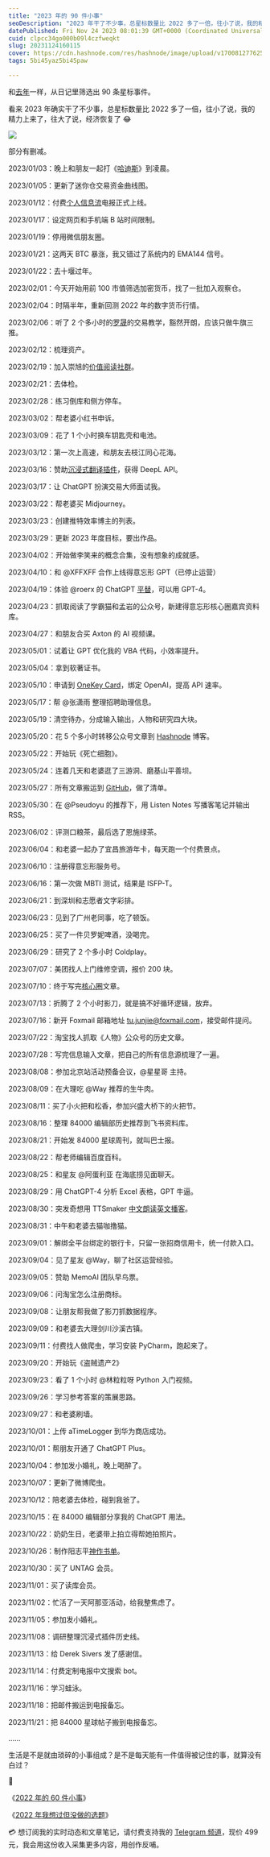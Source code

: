 ```yaml
---
title: "2023 年的 90 件小事"
seoDescription: "2023 年干了不少事，总星标数量比 2022 多了一倍，往小了说，我的精力上来了，往大了说，经济恢复了 😂"
datePublished: Fri Nov 24 2023 08:01:39 GMT+0000 (Coordinated Universal Time)
cuid: clpcc34go000b09l4czfweqkt
slug: 20231124160115
cover: https://cdn.hashnode.com/res/hashnode/image/upload/v1700812776257/c44d414f-829b-4208-aaf6-435be438a941.jpeg
tags: 5bi45yaz5bi45paw

---
```


和[去年](https://mp.weixin.qq.com/s?__biz=MzI3MzU5MDA1OQ==&mid=2247487284&idx=1&sn=e669a33d436d9babaaab468b05ab980e&chksm=eb21bd70dc563466de276302c6fae62506165199533b6028cb7b0316312b6bed0e725a22c386&scene=21#wechat_redirect)一样，从日记里筛选出 90 条星标事件。

看来 2023 年确实干了不少事，总星标数量比 2022 多了一倍，往小了说，我的精力上来了，往大了说，经济恢复了 😂

![](https://cdn.hashnode.com/res/hashnode/image/upload/v1700812769771/5582436b-eaed-4b57-8b5c-5fd92ea252b2.jpeg)

部分有删减。

2023/01/03：晚上和朋友一起打《[哈迪斯](https://mp.weixin.qq.com/s?__biz=MzI3MzU5MDA1OQ==&mid=2247487493&idx=1&sn=2faa82310dba03848443dedb92218b6d&chksm=eb21a241dc562b57bf4f8cb4c9a26a66d460b9e628689222b6d51f1426b7b5831b392aacd5cd&token=2108410770&lang=zh_CN#rd)》到凌晨。

2023/01/05：更新了迷你仓交易资金曲线图。

2023/01/12：付费[个人信息流](https://mp.weixin.qq.com/s?__biz=MzI3MzU5MDA1OQ==&mid=2247487599&idx=1&sn=1a4514e55dd0c84723eda32d23c5d9c3&chksm=eb21a22bdc562b3dba995cc9f972471e0d1a16fdecc10655c8479f4603f2aeee216a5e3f4a0f&token=2108410770&lang=zh_CN#rd)电报正式上线。

2023/01/17：设定网页和手机端 B 站时间限制。

2023/01/19：停用微信朋友圈。

2023/01/21：这两天 BTC 暴涨，我又错过了系统内的 EMA144 信号。

2023/01/22：去十堰过年。

2023/02/01：今天开始用前 100 市值筛选加密货币，找了一批加入观察仓。

2023/02/04：时隔半年，重新回测 2022 年的数字货币行情。

2023/02/06：听了 2 个多小时的[罗晟](https://www.youtube.com/@luoshengcriss)的交易教学，豁然开朗，应该只做牛旗三推。

2023/02/12：梳理资产。

2023/02/19：加入崇旭的[价值阅读社群](https://mp.weixin.qq.com/s/JzQVxtjWCcozk9TQDsG1eQ)。

2023/02/21：去体检。

2023/02/28：练习倒库和侧方停车。

2023/03/02：帮老婆小红书申诉。

2023/03/09：花了 1 个小时换车钥匙壳和电池。

2023/03/12：第一次上高速，和朋友去枝江同心花海。

2023/03/16：赞助[沉浸式翻译插件](https://immersivetranslate.com/)，获得 DeepL API。

2023/03/17：让 ChatGPT 扮演交易大师面试我。

2023/03/22：帮老婆买 Midjourney。

2023/03/23：创建推特效率博主的列表。

2023/03/29：更新 2023 年度目标，要出作品。

2023/04/02：开始做李笑来的概念合集，没有想象的成就感。

2023/04/10：和 @XFFXFF 合作上线得意忘形 GPT（已停止运营）

2023/04/19：体验 @roerx 的 ChatGPT [平替](https://ideachat.top/intro)，可以用 GPT-4。

2023/04/23：抓取阅读了学霸猫和孟岩的公众号，新建得意忘形核心圈嘉宾资料库。

2023/04/27：和朋友合买 Axton 的 AI 视频课。

2023/05/01：试着让 GPT 优化我的 VBA 代码，小效率提升。

2023/05/04：拿到软著证书。

2023/05/10：申请到 [OneKey Card](https://mp.weixin.qq.com/s?__biz=MzI3MzU5MDA1OQ==&mid=2247487702&idx=1&sn=302b48087aa484fcfe9412f3fc3785cf&chksm=eb21a292dc562b846924e5c612ff1df6b95569c065911b8a549df5227981822cf766d2f97b51&token=2108410770&lang=zh_CN#rd)，绑定 OpenAI，提高 API 速率。

2023/05/17：帮 @张潇雨 整理招聘助理信息。

2023/05/19：清空待办，分成输入输出，人物和研究四大块。

2023/05/20：花 5 个多小时转移公众号文章到 [Hashnode](https://blog.tujunjie.com/) 博客。

2023/05/22：开始玩《死亡细胞》。

2023/05/24：连着几天和老婆逛了三游洞、磨基山平善坝。

2023/05/27：所有文章搬运到 [GitHub](https://github.com/CaiGeen/Hashnode-blog)，做了清单。

2023/05/30：在 @Pseudoyu 的推荐下，用 Listen Notes 写播客笔记并输出 RSS。

2023/06/02：评测口粮茶，最后选了恩施绿茶。

2023/06/04：和老婆一起办了宜昌旅游年卡，每天跑一个付费景点。

2023/06/10：注册得意忘形服务号。

2023/06/16：第一次做 MBTI 测试，结果是 ISFP-T。

2023/06/21：到深圳和志愿者文字彩排。

2023/06/23：见到了广州老同事，吃了顿饭。

2023/06/25：买了一件贝罗妮啤酒，没喝完。

2023/06/29：研究了 2 个多小时 Coldplay。

2023/07/07：美团找人上门维修空调，报价 200 块。

2023/07/10：终于写完[核心圈](https://mp.weixin.qq.com/s?__biz=MzI3MzU5MDA1OQ==&mid=2247487816&idx=1&sn=dd5f3286fa6f96a23017577cb87d25c6&chksm=eb21a30cdc562a1a88789c777dfbc9f742b016761c255d8311cdfb1ce4fc11aec1356983c265#rd)文章。

2023/07/13：折腾了 2 个小时影刀，就是搞不好循环逻辑，放弃。

2023/07/16：新开 Foxmail 邮箱地址 [tu.junjie@foxmail.com](mailto:tu.junjie@foxmail.com)，接受邮件提问。

2023/07/22：淘宝找人抓取《人物》公众号的历史文章。

2023/07/28：写完信息输入文章，把自己的所有信息源梳理了一遍。

2023/08/08：参加北京站活动预备会议，@星星哥 主持。

2023/08/09：在大理吃 @Way 推荐的生牛肉。

2023/08/11：买了小火把和松香，参加兴盛大桥下的火把节。

2023/08/16：整理 84000 编辑部历史推荐到飞书资料库。

2023/08/21：开始发 84000 星球周刊，就叫巴士报。

2023/08/22：帮老师编辑百度百科。

2023/08/25：和星友 @阿蛋利亚 在海底捞见面聊天。

2023/08/29：用 ChatGPT-4 分析 Excel 表格，GPT 牛逼。

2023/08/30：突发奇想用 TTSmaker [中文朗读英文播客](https://mp.weixin.qq.com/s?__biz=MzI3MzU5MDA1OQ==&mid=2247488121&idx=1&sn=963c271f8bf7a345224f5fbc206fe2e9&chksm=eb21a03ddc56292b16abf1ef0936767e19da01004b3b966728a02703cfec45514b26c02bfb29&token=2108410770&lang=zh_CN#rd)。

2023/08/31：中午和老婆去猫咖撸猫。

2023/09/01：解绑全平台绑定的银行卡，只留一张招商信用卡，统一付款入口。

2023/09/04：见了星友 @Way，聊了社区运营经验。

2023/09/05：赞助 MemoAI 团队早鸟票。

2023/09/06：问淘宝怎么注册商标。

2023/09/08：让朋友帮我做了影刀抓数据程序。

2023/09/09：和老婆去大理剑川沙溪古镇。

2023/09/11：付费找人做爬虫，学习安装 PyCharm，跑起来了。

2023/09/20：开始玩《盗贼遗产2》

2023/09/23：看了 1 个小时 @林粒粒呀 Python 入门视频。

2023/09/26：学习参考答案的策展思路。

2023/09/27：和老婆刷墙。

2023/10/01：上传 aTimeLogger 到华为商店成功。

2023/10/01：帮朋友开通了 ChatGPT Plus。

2023/10/04：参加发小婚礼，晚上喝醉了。

2023/10/07：更新了微博爬虫。

2023/10/12：陪老婆去体检，碰到我爸了。

2023/10/15：在 84000 编辑部分享我的 ChatGPT 用法。

2023/10/22：奶奶生日，老婆带上拍立得帮她拍照片。

2023/10/26：制作阳志平[神作书单](https://t.me/c/1776193193/3474)。

2023/10/30：买了 UNTAG 会员。

2023/11/01：买了读库会员。

2023/11/02：忙活了一天阿那亚活动，给我整焦虑了。

2023/11/05：参加发小婚礼。

2023/11/08：调研整理沉浸式插件历史线。

2023/11/13：给 Derek Sivers 发了感谢信。

2023/11/14：付费定制电报中文搜索 bot。

2023/11/16：学习蛙泳。

2023/11/18：把邮件搬运到电报备忘。

2023/11/21：把 84000 星球帖子搬到电报备忘。

……

生活是不是就由琐碎的小事组成？是不是每天能有一件值得被记住的事，就算没有白过？

🔗

《[2022 年的 60 件小事](https://mp.weixin.qq.com/s/HUSD34OzKwLkqqgWMGGgUg)》

《[2022 年我想过但没做的选题](https://mp.weixin.qq.com/s/DuxgIb5g8gp7V4W5hW9EJg)》

💳 想订阅我的实时动态和文章笔记，请付费支持我的 [Telegram 频道](https://mp.weixin.qq.com/s/A_yK10ktL8Nl7RzsnGwzEg)，现价 499 元，我会用这份收入采集更多内容，用创作反哺。